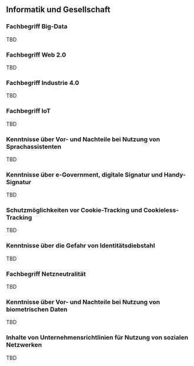 ## Informatik und Gesellschaft

### Fachbegriff Big-Data

TBD

### Fachbegriff Web 2.0

TBD

### Fachbegriff Industrie 4.0

TBD

### Fachbegriff IoT

TBD

### Kenntnisse über Vor- und Nachteile bei Nutzung von Sprachassistenten

TBD

### Kenntnisse über e-Government, digitale Signatur und Handy-Signatur

TBD

### Schutzmöglichkeiten vor Cookie-Tracking und Cookieless-Tracking

TBD

### Kenntnisse über die Gefahr von Identitätsdiebstahl

TBD

### Fachbegriff Netzneutralität

TBD

### Kenntnisse über Vor- und Nachteile bei Nutzung von biometrischen Daten

TBD

### Inhalte von Unternehmensrichtlinien für Nutzung von sozialen Netzwerken

TBD
